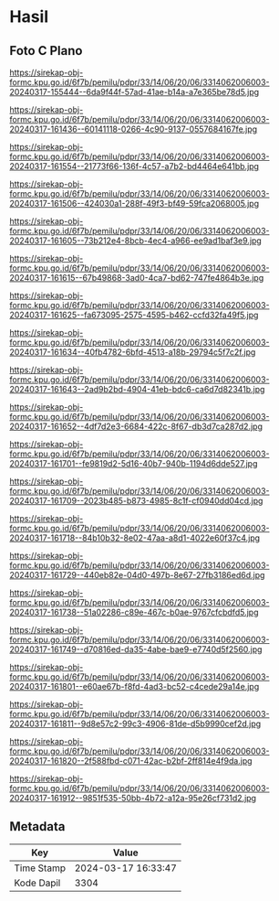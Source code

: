 # Hasil

## Foto C Plano

https://sirekap-obj-formc.kpu.go.id/6f7b/pemilu/pdpr/33/14/06/20/06/3314062006003-20240317-155444--6da9f44f-57ad-41ae-b14a-a7e365be78d5.jpg

https://sirekap-obj-formc.kpu.go.id/6f7b/pemilu/pdpr/33/14/06/20/06/3314062006003-20240317-161436--60141118-0266-4c90-9137-0557684167fe.jpg

https://sirekap-obj-formc.kpu.go.id/6f7b/pemilu/pdpr/33/14/06/20/06/3314062006003-20240317-161554--21773f66-136f-4c57-a7b2-bd4464e641bb.jpg

https://sirekap-obj-formc.kpu.go.id/6f7b/pemilu/pdpr/33/14/06/20/06/3314062006003-20240317-161506--424030a1-288f-49f3-bf49-59fca2068005.jpg

https://sirekap-obj-formc.kpu.go.id/6f7b/pemilu/pdpr/33/14/06/20/06/3314062006003-20240317-161605--73b212e4-8bcb-4ec4-a966-ee9ad1baf3e9.jpg

https://sirekap-obj-formc.kpu.go.id/6f7b/pemilu/pdpr/33/14/06/20/06/3314062006003-20240317-161615--67b49868-3ad0-4ca7-bd62-747fe4864b3e.jpg

https://sirekap-obj-formc.kpu.go.id/6f7b/pemilu/pdpr/33/14/06/20/06/3314062006003-20240317-161625--fa673095-2575-4595-b462-ccfd32fa49f5.jpg

https://sirekap-obj-formc.kpu.go.id/6f7b/pemilu/pdpr/33/14/06/20/06/3314062006003-20240317-161634--40fb4782-6bfd-4513-a18b-29794c5f7c2f.jpg

https://sirekap-obj-formc.kpu.go.id/6f7b/pemilu/pdpr/33/14/06/20/06/3314062006003-20240317-161643--2ad9b2bd-4904-41eb-bdc6-ca6d7d82341b.jpg

https://sirekap-obj-formc.kpu.go.id/6f7b/pemilu/pdpr/33/14/06/20/06/3314062006003-20240317-161652--4df7d2e3-6684-422c-8f67-db3d7ca287d2.jpg

https://sirekap-obj-formc.kpu.go.id/6f7b/pemilu/pdpr/33/14/06/20/06/3314062006003-20240317-161701--fe9819d2-5d16-40b7-940b-1194d6dde527.jpg

https://sirekap-obj-formc.kpu.go.id/6f7b/pemilu/pdpr/33/14/06/20/06/3314062006003-20240317-161709--2023b485-b873-4985-8c1f-cf0940dd04cd.jpg

https://sirekap-obj-formc.kpu.go.id/6f7b/pemilu/pdpr/33/14/06/20/06/3314062006003-20240317-161718--84b10b32-8e02-47aa-a8d1-4022e60f37c4.jpg

https://sirekap-obj-formc.kpu.go.id/6f7b/pemilu/pdpr/33/14/06/20/06/3314062006003-20240317-161729--440eb82e-04d0-497b-8e67-27fb3186ed6d.jpg

https://sirekap-obj-formc.kpu.go.id/6f7b/pemilu/pdpr/33/14/06/20/06/3314062006003-20240317-161738--51a02286-c89e-467c-b0ae-9767cfcbdfd5.jpg

https://sirekap-obj-formc.kpu.go.id/6f7b/pemilu/pdpr/33/14/06/20/06/3314062006003-20240317-161749--d70816ed-da35-4abe-bae9-e7740d5f2560.jpg

https://sirekap-obj-formc.kpu.go.id/6f7b/pemilu/pdpr/33/14/06/20/06/3314062006003-20240317-161801--e60ae67b-f8fd-4ad3-bc52-c4cede29a14e.jpg

https://sirekap-obj-formc.kpu.go.id/6f7b/pemilu/pdpr/33/14/06/20/06/3314062006003-20240317-161811--9d8e57c2-99c3-4906-81de-d5b9990cef2d.jpg

https://sirekap-obj-formc.kpu.go.id/6f7b/pemilu/pdpr/33/14/06/20/06/3314062006003-20240317-161820--2f588fbd-c071-42ac-b2bf-2ff814e4f9da.jpg

https://sirekap-obj-formc.kpu.go.id/6f7b/pemilu/pdpr/33/14/06/20/06/3314062006003-20240317-161912--9851f535-50bb-4b72-a12a-95e26cf731d2.jpg


## Metadata

| Key        | Value               |
| ---------- | ------------------- |
| Time Stamp | 2024-03-17 16:33:47 |
| Kode Dapil | 3304                |



